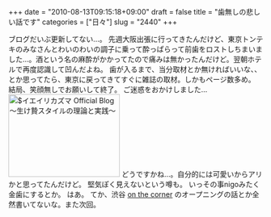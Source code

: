 +++
date = "2010-08-13T09:15:18+09:00"
draft = false
title = "歯無しの悲しい話です"
categories = ["日々"]
slug = "2440"
+++

ブログだいぶ更新してない…。
先週大阪出張に行ってきたんだけど、東京トンテキのみなさんとわいのわいの調子に乗って酔っぱらって前歯をロストしちまいました…。酒という名の麻酔がかかってたので痛みは無かったんだけど。翌朝ホテルで再度認識して凹んだよね。
歯が入るまで、当分取材とか無ければいいな、、とか思ってたら、東京に戻ってきてすぐに雑誌の取材。しかもページ数多め。
結局、笑顔無しでお願いして終了。
ご迷惑をおかけしました…
<a href="http://ieiri.net/wordpress/wp-content/uploads/ameblo/blog_import_4f7a39cbc5d85.jpg"><img src="http://ieiri.net/wordpress/wp-content/uploads/ameblo/blog_import_4f7a39cac5f92.jpg"  alt="$イエイリカズマ Official Blog ～生け贄スタイルの理論と実践～" width="220" height="164" border="0" /></a>
どうですかね…。自分的には可愛いからアリかと思ってたんだけど。
堅気ぽく見えないという噂も。
いっその事nigoみたく金歯にするとか。
はあ。
てか、渋谷 <a href="http://onthecorner-shibuya.com/" target="_blank">on the corner</a> のオープニングの話とか全然書いてないな。また次回。
